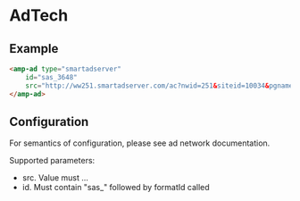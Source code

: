 <!---
Copyright 2015 The AMP HTML Authors. All Rights Reserved.

Licensed under the Apache License, Version 2.0 (the "License");
you may not use this file except in compliance with the License.
You may obtain a copy of the License at

      http://www.apache.org/licenses/LICENSE-2.0

Unless required by applicable law or agreed to in writing, software
distributed under the License is distributed on an "AS-IS" BASIS,
WITHOUT WARRANTIES OR CONDITIONS OF ANY KIND, either express or implied.
See the License for the specific language governing permissions and
limitations under the License.
-->

# AdTech

## Example

```html
<amp-ad type="smartadserver"
    id="sas_3648"
    src="http://ww251.smartadserver.com/ac?nwid=251&siteid=10034&pgname=politik/deutschland_story&fmtid=3648&visit=S&tmstp=554391952697&tag=sas_3648&async=1&tgt=xID%3D3648%3Brcaa%3D0%3Bsas_ajax%3D1%3B%24LA%3D52.5094%3B%24LG%3D13.2848%3B149281197%3BStudium%3BBuergerkriege%3BWiederaufbau%3BSteinmeier_Frank_Walter%3BStudium%3BSyrien%3BVitzthum_Thomas_Sebastian%3BSyrien_Konflikt%3BDAAD_Deutscher_Akademischer_Austauschdienst%3BFluechtlinge%3BInnenpolitik%3BFluechtlinge_Geo_Ursprungsland%3BStipendien%3BAuslaendische_Studenten%2CnonSEU%3B%3B%3Bu%3Dp6ncsoaxa%3B">
</amp-ad>
```

## Configuration

For semantics of configuration, please see ad network documentation.

Supported parameters:

- src. Value must ...
- id. Must contain "sas_" followed by formatId called
